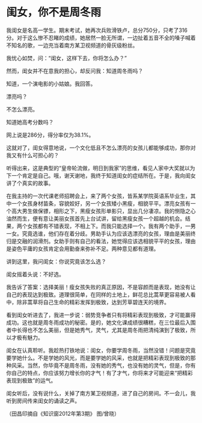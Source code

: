 # 闺女，你不是周冬雨

我闺女是名高一学生。期末考试，她再次兵败滑铁卢，总分750分，只考了316分。对于这么惨不忍睹的成绩，她居然一脸无所谓，一边扯着五音不全的嗓子喊着不知名的歌，一边充当着南方某卫视频道的骨灰级粉丝。 

我忧心如焚，问：“闺女，这样下去，你将怎么办？” 

然而，闺女并不在意我的担心，却反问我：知道周冬雨吗？ 

知道，一个演电影的小姑娘。我回答。 

漂亮吗？ 

不怎么漂亮。 

知道她高考分数吗？ 

网上说是286分，得分率仅为38.1%。 

这就对了，闺女得意地说，一个文化低且不怎么漂亮的女孩儿都能够成功，那你对我又有什么可担心的？ 

听得出来，这是典型的“皇帝轮流做，明日到我家”的思维，看见人家中大奖就以为下一个肯定是自己。哦，谢天谢地，我终于知道闺女的症结所在。于是，我向闺女讲了个真实的故事。 

在我主持的一次代课老师招聘会上，来了两个女孩，皆系某学院英语系毕业生，其中一个女孩身材苗条，容貌姣好，另一个女孩矮小黑瘦，相貌平平。漂亮女孩有一个高大男生做保镖，相形之下，黑瘦女孩形单影只，显出几分凄凉。我的恻隐之心油然而生，便有意让美丽女孩首先上台试讲，留给黑瘦女孩一个超越的机会。结果，两个女孩都有不错表现，不相上下。而我只能选择一个。我有两个助手，一男一女。究竟选谁，他们存在着分歧。男助手认为应该选漂亮的女孩，理由是美丽终归是交融的润滑剂。女助手则有自己的看法，她觉得应该选相貌平平的女孩，理由是姿色平庸的女孩肯定会用勤奋来弥补不足。两种意见都有道理。 

讲到这里，我问闺女：你说究竟该怎么选？ 

闺女摇着头说：不好选。 

我告诉了答案：选择美丽！瘦女孩失败的真正原因，不是容颜而是表现，她没有让自己的表现达到极致。道理很简单，在同样的土地上，鲜花总比蒿草更容易被人看中，除非蒿草将自己生命的精彩发挥到极致，达到芳草碧连天的境界。 

看到闺女听进去了，我进一步说：弱势竞争者只有将精彩表现到极致，才可能赢得成功。这也就是周冬雨成功的秘密。是的，她文化课成绩很糟糕，在三位最后入围者中长得也不怎么美丽，但是她秀气，灵气，尤其是周冬雨把清纯演到了极致，所以才极有魅力。 

闺女在认真聆听。我趁热打铁地说：闺女，你要学周冬雨，当然没错！问题是究竟要学她什么。不是学她的风光，而是要学她的风采，也就是把精彩表现到极致的那种风采。当然，你毕竟不是周冬雨，没有她的秀气，也没有她的灵气，但是，你有你自己的特点，你应该努力增长你的才气！有了才气，你将来才可能迎来“把精彩表现到极致”的运气。 

闺女听后，没有说什么，关掉了南方某卫视频道，进了自己的房间。不一会儿，我听到房间传来闺女的诵读之声。 

（田昌印摘自《知识窗2012年第3期》 图/曾晓）